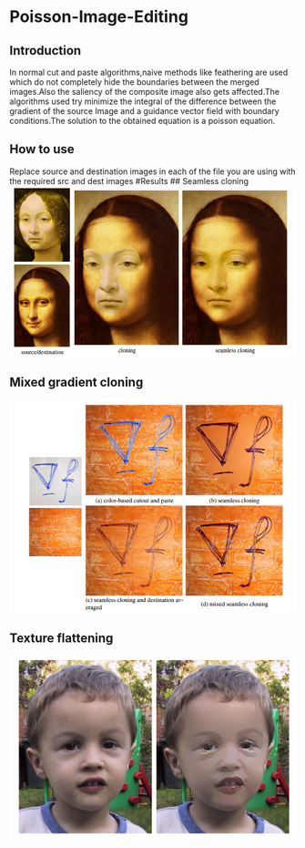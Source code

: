 # Poisson-Image-Editing
<h2>Introduction</h2>
In normal cut and paste algorithms,naive methods like feathering are used which do not completely hide the boundaries between
the merged images.Also the saliency of the composite image also gets affected.The algorithms used try minimize the integral of the difference between the
gradient of the source Image and a guidance vector field with boundary conditions.The solution to the obtained equation is a poisson equation.
<h2>How to use</h2>
Replace source and destination images in each of the file you are using with the required src and dest images
#Results
## Seamless cloning
<img src="https://github.com/CaptainSharf/Poisson-Image-Editing/blob/master/imgs/Screenshot%20(19).png" width = "800" />
<h2>Mixed gradient cloning</h2>
<img src = "https://github.com/CaptainSharf/Poisson-Image-Editing/blob/master/imgs/Screenshot%20(16).png" width = "800"/>
<h2>Texture flattening</h2>
<img src = "https://github.com/CaptainSharf/Poisson-Image-Editing/blob/master/imgs/Screenshot%20(21).png" width = "800"/>
